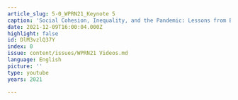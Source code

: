 ```yaml
---
article_slug: 5-0_WPRN21_Keynote 5
caption: 'Social Cohesion, Inequality, and the Pandemic: Lessons from Brazil'
date: 2021-12-09T16:00:04.000Z
highlight: false
id: DlM3vzlQ37Y
index: 0
issue: content/issues/WPRN21 Videos.md
language: English
picture: ''
type: youtube
years: 2021

---
```

